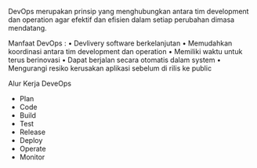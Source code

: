 DevOps merupakan prinsip yang menghubungkan antara tim development dan operation agar efektif dan efisien dalam setiap perubahan dimasa mendatang.

Manfaat DevOps :
•	Devlivery software berkelanjutan
•	Memudahkan koordinasi antara tim development dan operation
•	Memiliki waktu untuk terus berinovasi 
•	Dapat berjalan secara otomatis dalam system
•	Mengurangi resiko kerusakan aplikasi sebelum di rilis ke public

Alur Kerja DeveOps
-	Plan
-	Code
-	Build
-	Test
-	Release
-	Deploy
-	Operate
-	Monitor

